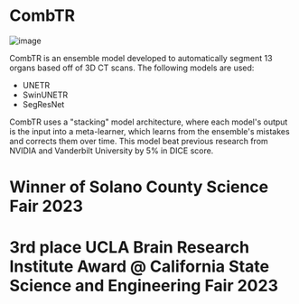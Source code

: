 # CombTR
![image](https://github.com/Ian-VA/CombTR/assets/53247327/c51e63d5-fee5-4c0b-9cd7-07e90f75df51)


CombTR is an ensemble model developed to automatically segment 13 organs based off of 3D CT scans.
The following models are used: 

* UNETR
* SwinUNETR
* SegResNet

CombTR uses a "stacking" model architecture, where each model's output is the input into a meta-learner, which learns from the ensemble's mistakes and corrects them over time.
This model beat previous research from NVIDIA and Vanderbilt University by 5% in DICE score.

# Winner of Solano County Science Fair 2023
# 3rd place UCLA Brain Research Institute Award @ California State Science and Engineering Fair 2023
